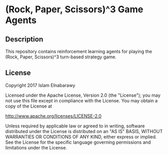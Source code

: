 # (Rock, Paper, Scissors)^3 Game Agents


## Description

This repository contains reinforcement learning agents for playing the (Rock, Paper, Scissors)^3 turn-based strategy game.


## License

Copyright 2017 Islam Elnabarawy

Licensed under the Apache License, Version 2.0 (the "License");
you may not use this file except in compliance with the License.
You may obtain a copy of the License at

http://www.apache.org/licenses/LICENSE-2.0

Unless required by applicable law or agreed to in writing, software
distributed under the License is distributed on an "AS IS" BASIS,
WITHOUT WARRANTIES OR CONDITIONS OF ANY KIND, either express or implied.
See the License for the specific language governing permissions and
limitations under the License.
